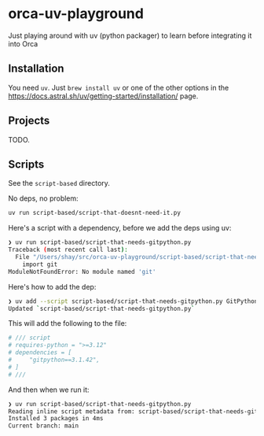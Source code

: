 # orca-uv-playground

Just playing around with uv (python packager) to learn before integrating it into Orca

## Installation

You need `uv`. Just `brew install uv` or one of the other options in the
https://docs.astral.sh/uv/getting-started/installation/ page.

## Projects

TODO.

## Scripts

See the `script-based` directory.

No deps, no problem:

```bash
uv run script-based/script-that-doesnt-need-it.py
```

Here's a script with a dependency, before we add the deps using uv:

```bash
❯ uv run script-based/script-that-needs-gitpython.py
Traceback (most recent call last):
  File "/Users/shay/src/orca-uv-playground/script-based/script-that-needs-gitpython.py", line 1, in <module>
    import git
ModuleNotFoundError: No module named 'git'
```

Here's how to add the dep:

```bash
❯ uv add --script script-based/script-that-needs-gitpython.py GitPython==3.1.42
Updated `script-based/script-that-needs-gitpython.py`
```

This will add the following to the file:

```py
# /// script
# requires-python = ">=3.12"
# dependencies = [
#     "gitpython==3.1.42",
# ]
# ///
```

And then when we run it:

```bash
❯ uv run script-based/script-that-needs-gitpython.py
Reading inline script metadata from: script-based/script-that-needs-gitpython.py
Installed 3 packages in 4ms
Current branch: main
```
